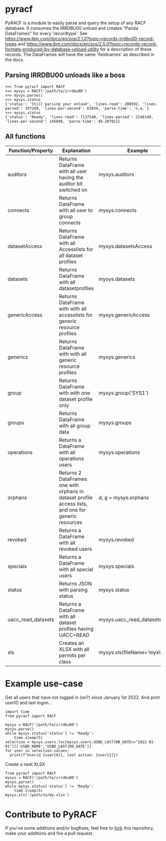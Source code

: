 # pyracf

PyRACF is a module to easily parse and query the setup of any RACF database. It consumes the IRRDBU00 unload and creates "Panda DataFrames" for every 'recordtype'. See https://www.ibm.com/docs/en/zos/2.1.0?topic=records-irrdbu00-record-types and https://www.ibm.com/docs/en/zos/2.5.0?topic=records-record-formats-produced-by-database-unload-utility for a description of these records. The DataFrames will have the same 'fieldnames' as described in the docs.

## Parsing IRRDBU00 unloads like a boss

    >>> from pyracf import RACF
    >>> mysys = RACF('/path/to/irrdbu00')
    >>> mysys.parse()
    >>> mysys.status
    {'status': 'Still parsing your unload', 'lines-read': 200392, 'lines-parsed': 197269, 'lines-per-second': 63934, 'parse-time': 'n.a.'}
    >>> mysys.status
    {'status': 'Ready', 'lines-read': 7137540, 'lines-parsed': 2248149, 'lines-per-second': 145048, 'parse-time': 49.207921}
    

## All functions

| Function/Property | Explanation | Example |
|---|---|---|
| auditors | Returns DataFrame with all user having the auditor bit switched on | mysys.auditors |
| connects | Returns DataFrame with all user to group connects | mysys.connects |
| datasetAccess | Returns DataFrame with all Accesslists for all dataset profiles | mysys.datasetsAccess |
| datasets | Returns DataFrame with all datasetprofiles | mysys.datasets |
| genericAccess | Returns DataFrame with with all accesslists for generic resource profiles | mysys.genericAccess
| generics | Returns DataFrame with with all generic resource profiles | mysys.generics 
| group | Returns DataFrame with with one dataset profile only | mysys.group('SYS1') |
| groups | Returns DataFrame with all group data | mysys.groups |
| operations | Returns a DataFrame  with all operations users | mysys.operations |
| orphans | Returns 2 DataFrames one with orphans in dataset profile access lists, and one for generic resources | d, g = mysys.orphans |
| revoked | Returns a DataFrame  with all revoked users | mysys.revoked |
| specials | Returns a DataFrame  with all special users | mysys.specials |
| status | Returns JSON with parsing status | mysys.status |
| uacc_read_datasets | Returns a DataFrame  with all dataset profiles having UACC=READ | mysys.uacc_read_datasets |
| xls | Creates an XLSX with all permits per class | mysys.xls(fileName='myxls.xlsx') |

# Example use-case

Get all users that have not logged in (on?) since January 1st 2022. And print userID and last logon...

    import time
    from pyracf import RACF

    mysys = RACF('/path/to/irrdbu00')
    mysys.parse()
    while mysys.status['status'] != 'Ready':
        time.sleep(5)
    selection = mysys.users.loc[mysys.users.USBD_LASTJOB_DATE<="2022-01-01"][['USBD_NAME','USBD_LASTJOB_DATE']]
    for user in selection.values:
      print(f"Userid {user[0]}, last active: {user[1]})

Create a neat XLSX

    from pyracf import RACF
    mysys = RACF('/path/to/irrdbu00')
    mysys.parse()
    while mysys.status['status'] != 'Ready':
        time.sleep(5)
    mysys.xls('/path/to/my.xlsx')


# Contribute to PyRACF

If you've some additions and/or bugfixes, feel free to [fork](https://github.com/wizardofzos/pyracf/fork) this repository, make your additions and fire a pull request.




